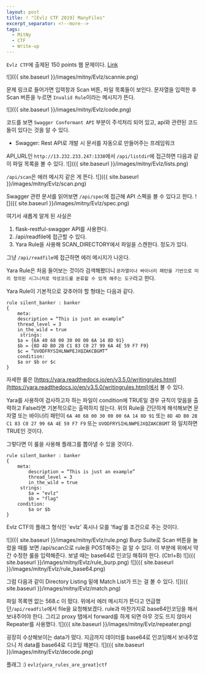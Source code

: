 ```yaml
---
layout: post
title: ! "[Evlz CTF 2019] ManyFiles"
excerpt_separator: <!--more-->
tags:
  - MitNy
  - CTF
  - Write-up
---
```


`Evlz CTF`에 출제된 150 points 웹 문제이다.
[Link](http://13.232.233.247/scannie/)
<!--more-->

![]({{ site.baseurl }}/images/mitny/Evlz/scannie.png)

문제 링크로 들어가면 입력창과 Scan 버튼, 파일 목록들이 보인다.
문자열을 입력한 후 Scan 버튼을 누르면 `Invalid Rule`이라는 메시지가 뜬다.

![]({{ site.baseurl }}/images/mitny/Evlz/code.png)

코드를 보면 `Swagger Conformant API` 부분이 주석처리 되어 있고, api와 관련된 코드들이 있다는 것을 알 수 있다.
* Swagger: Rest API로 개발 시 문서를 자동으로 만들어주는 프레임워크<br>

API_URL인 `http://13.232.233.247:1338`에서 `/api/listdir`에 접근하면
다음과 같이 파일 목록을 볼 수 있다.
![]({{ site.baseurl }}/images/mitny/Evlz/lists.png)

`/api/scan`은 에러 메시지 같은 게 뜬다.
![]({{ site.baseurl }}/images/mitny/Evlz/scan.png)

Swagger 관련 문서를 읽어보면 `/api/spec`에 접근해 API 스펙을 볼 수 있다고 한다.
![]({{ site.baseurl }}/images/mitny/Evlz/spec.png)

여기서 새롭게 알게 된 사실은
1. flask-restful-swagger API를 사용한다.
2. /api/readfile에 접근할 수 있다.
3. Yara Rule을 사용해 SCAN_DIRECTORY에서 파일을 스캔한다.
정도가 있다.

그냥 `/api/readfile`에 접근하면 에러 메시지가 나온다.

Yara Rule은 처음 들어보는 것이라 검색해봤더니
`문자열이나 바이너리 패턴을 기반으로 미리 정의된 시그니처로 악성코드를 분류할 수 있게 해주는 도구`라고 한다.

Yara Rule이 기본적으로 갖추어야 할 형태는 다음과 같다.
```
rule silent_banker : banker
{
    meta:
	description = “This is just an example”
	thread_level = 3
	in_the_wild = true
     strings:
	$a = {6A 40 68 00 30 00 00 6A 14 8D 91}
	$b = {8D 4D B0 2B C1 83 C0 27 99 6A 4E 59 F7 F9}
	$c = “UVODFRYSIHLNWPEJXQZAKCBGMT”
    condition:
	$a or $b or $c
}
```
자세한 룰은 [https://yara.readthedocs.io/en/v3.5.0/writingrules.html](https://yara.readthedocs.io/en/v3.5.0/writingrules.html)에서 볼 수 있다.

Yara를 사용하여 검사하고자 하는 파일이 condition에 TRUE일 경우 규칙이 맞음을 출력하고 False라면 기본적으로는 출력하지 않는다.
위의 Rule을 간단하게 해석해보면 문자열 또는 바이너리 패턴이 `6A 40 68 00 30 00 00 6A 14 8D 91` 또는 `8D 4D B0 2B C1 83 C0 27 99 6A 4E 59 F7 F9` 또는 `UVODFRYSIHLNWPEJXQZAKCBGMT` 와 일치하면 TRUE인 것이다.

그렇다면 이 룰을 사용해 플래그를 뽑아낼 수 있을 것이다.

```
rule silent_banker : banker
{
    meta:
        description = “This is just an example”
        thread_level = 3
        in_the_wild = true
     strings:
        $a = "evlz"
        $b = "flag"
    condition:
        $a or $b
}
```

Evlz CTF의 플래그 형식인 'evlz' 혹시나 모를 'flag'를 조건으로 주는 것이다.

![]({{ site.baseurl }}/images/mitny/Evlz/rule.png)
Burp Suite로 Scan 버튼을 눌렀을 때를 보면 /api/scan으로 rule을 POST해주는 걸 알 수 있다.
이 부분에 위에서 약간 수정한 룰을 입력해준다. 보낼 때는 base64로 인코딩 해줘야 한다. (Ctrl+B)
![]({{ site.baseurl }}/images/mitny/Evlz/rule_burp.png)
![]({{ site.baseurl }}/images/mitny/Evlz/rule_base64.png)

그럼 다음과 같이 Directory Listing 밑에 Match List가 뜨는 걸 볼 수 있다. 
![]({{ site.baseurl }}/images/mitny/Evlz/match.png)

파일 목록엔 없는 568.c 이 떴다.
위에서 에러 메시지가 뜬다고 언급했던`/api/readfile`에서 file을 요청해보겠다.
rule과 마찬가지로 base64인코딩을 해서 보내주어야 한다.
그리고 proxy 탭에서 forward를 하게 되면 아무 것도 뜨지 않아서 Repeater를 사용했다.
![]({{ site.baseurl }}/images/mitny/Evlz/repeater.png)

굉장히 수상해보이는 data가 떴다.
지금까지 데이터를 base64로 인코딩해서 보내주었으니 저 data를 base64로 디코딩 해본다.
![]({{ site.baseurl }}/images/mitny/Evlz/decode.png)

플래그 :)
`evlz{yara_rules_are_great}ctf`
